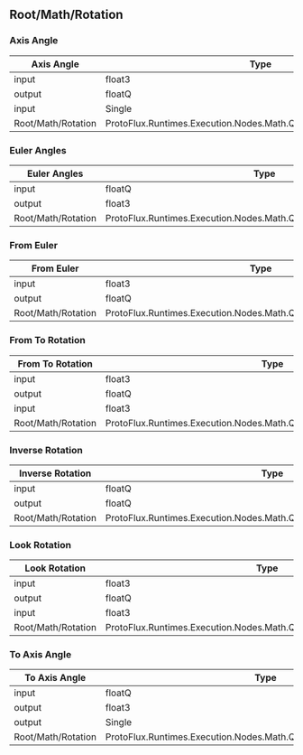 <!-----------------------------------------------------------------------+
 ! This file has been generated using a script. Do not edit it manually. !
 ! Edit the individual node pages instead.                               !
 +----------------------------------------------------------------------->

## Root/Math/Rotation

### Axis Angle

<!-- embed:start:ProtoFlux.Runtimes.Execution.Nodes.Math.Quaternions.AxisAngle_floatQ -->
<!-- ProtofluxNode:start -->
| Axis Angle | Type | Label |
| --- | ---- | ----- |
| input | float3 | Axis |
| output | floatQ | * |
| input | Single | Angle |
| Root/Math/Rotation | ProtoFlux.Runtimes.Execution.Nodes.Math.Quaternions.AxisAngle_floatQ |  |
<!-- ProtofluxNode:end -->
<!-- embed:end:ProtoFlux.Runtimes.Execution.Nodes.Math.Quaternions.AxisAngle_floatQ -->


### Euler Angles

<!-- embed:start:ProtoFlux.Runtimes.Execution.Nodes.Math.Quaternions.EulerAngles_floatQ -->
<!-- ProtofluxNode:start -->
| Euler Angles | Type | Label |
| --- | ---- | ----- |
| input | floatQ | Q |
| output | float3 | * |
| Root/Math/Rotation | ProtoFlux.Runtimes.Execution.Nodes.Math.Quaternions.EulerAngles_floatQ |  |
<!-- ProtofluxNode:end -->
<!-- embed:end:ProtoFlux.Runtimes.Execution.Nodes.Math.Quaternions.EulerAngles_floatQ -->


### From Euler

<!-- embed:start:ProtoFlux.Runtimes.Execution.Nodes.Math.Quaternions.FromEuler_floatQ -->
<!-- ProtofluxNode:start -->
| From Euler | Type | Label |
| --- | ---- | ----- |
| input | float3 | Angles |
| output | floatQ | * |
| Root/Math/Rotation | ProtoFlux.Runtimes.Execution.Nodes.Math.Quaternions.FromEuler_floatQ |  |
<!-- ProtofluxNode:end -->
<!-- embed:end:ProtoFlux.Runtimes.Execution.Nodes.Math.Quaternions.FromEuler_floatQ -->


### From To Rotation

<!-- embed:start:ProtoFlux.Runtimes.Execution.Nodes.Math.Quaternions.FromToRotation_floatQ -->
<!-- ProtofluxNode:start -->
| From To Rotation | Type | Label |
| --- | ---- | ----- |
| input | float3 | From |
| output | floatQ | * |
| input | float3 | To |
| Root/Math/Rotation | ProtoFlux.Runtimes.Execution.Nodes.Math.Quaternions.FromToRotation_floatQ |  |
<!-- ProtofluxNode:end -->
<!-- embed:end:ProtoFlux.Runtimes.Execution.Nodes.Math.Quaternions.FromToRotation_floatQ -->


### Inverse Rotation

<!-- embed:start:ProtoFlux.Runtimes.Execution.Nodes.Math.Quaternions.InverseRotation_floatQ -->
<!-- ProtofluxNode:start -->
| Inverse Rotation | Type | Label |
| --- | ---- | ----- |
| input | floatQ | Q |
| output | floatQ | * |
| Root/Math/Rotation | ProtoFlux.Runtimes.Execution.Nodes.Math.Quaternions.InverseRotation_floatQ |  |
<!-- ProtofluxNode:end -->
<!-- embed:end:ProtoFlux.Runtimes.Execution.Nodes.Math.Quaternions.InverseRotation_floatQ -->


### Look Rotation

<!-- embed:start:ProtoFlux.Runtimes.Execution.Nodes.Math.Quaternions.LookRotation_floatQ -->
<!-- ProtofluxNode:start -->
| Look Rotation | Type | Label |
| --- | ---- | ----- |
| input | float3 | Forward |
| output | floatQ | * |
| input | float3 | Up |
| Root/Math/Rotation | ProtoFlux.Runtimes.Execution.Nodes.Math.Quaternions.LookRotation_floatQ |  |
<!-- ProtofluxNode:end -->
<!-- embed:end:ProtoFlux.Runtimes.Execution.Nodes.Math.Quaternions.LookRotation_floatQ -->


### To Axis Angle

<!-- embed:start:ProtoFlux.Runtimes.Execution.Nodes.Math.Quaternions.ToAxisAngle_floatQ -->
<!-- ProtofluxNode:start -->
| To Axis Angle | Type | Label |
| --- | ---- | ----- |
| input | floatQ | Q |
| output | float3 | Axis |
| output | Single | Angle |
| Root/Math/Rotation | ProtoFlux.Runtimes.Execution.Nodes.Math.Quaternions.ToAxisAngle_floatQ |  |
<!-- ProtofluxNode:end -->
<!-- embed:end:ProtoFlux.Runtimes.Execution.Nodes.Math.Quaternions.ToAxisAngle_floatQ -->



